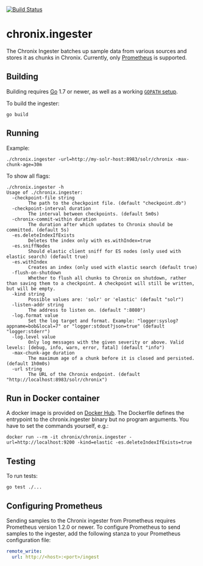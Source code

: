[![Build Status](https://travis-ci.org/ChronixDB/chronix.ingester.svg?branch=master)](https://travis-ci.org/ChronixDB/chronix.ingester)

# chronix.ingester

The Chronix Ingester batches up sample data from various sources and
stores it as chunks in Chronix. Currently, only [Prometheus](https://prometheus.io/)
is supported.

## Building

Building requires [Go](https://golang.org/dl/) 1.7 or newer, as well as a
working [`GOPATH` setup](https://golang.org/doc/code.html).

To build the ingester:

```
go build
```

## Running

Example:

```
./chronix.ingester -url=http://my-solr-host:8983/solr/chronix -max-chunk-age=30m
```

To show all flags:

```
./chronix.ingester -h
Usage of ./chronix.ingester:
  -checkpoint-file string
        The path to the checkpoint file. (default "checkpoint.db")
  -checkpoint-interval duration
        The interval between checkpoints. (default 5m0s)
  -chronix-commit-within duration
        The duration after which updates to Chronix should be committed. (default 5s)
  -es.deleteIndexIfExists
        Deletes the index only with es.withIndex=true
  -es.sniffNodes
        Should elastic client sniff for ES nodes (only used with elastic search) (default true)
  -es.withIndex
        Creates an index (only used with elastic search (default true)
  -flush-on-shutdown
        Whether to flush all chunks to Chronix on shutdown, rather than saving them to a checkpoint. A checkpoint will still be written, but will be empty.
  -kind string
        Possible values are: 'solr' or 'elastic' (default "solr")
  -listen-addr string
        The address to listen on. (default ":8080")
  -log.format value
        Set the log target and format. Example: "logger:syslog?appname=bob&local=7" or "logger:stdout?json=true" (default "logger:stderr")
  -log.level value
        Only log messages with the given severity or above. Valid levels: [debug, info, warn, error, fatal] (default "info")
  -max-chunk-age duration
        The maximum age of a chunk before it is closed and persisted. (default 1h0m0s)
  -url string
        The URL of the Chronix endpoint. (default "http://localhost:8983/solr/chronix")

```

## Run in Docker container
A docker image is provided on [Docker Hub](https://hub.docker.com/r/chronix/chronix.ingester/).
The Dockerfile defines the entrypoint to the chronix.ingester binary but no program arguments. You have to
set the commands yourself, e.g.:

`docker run --rm -it chronix/chronix.ingester -url=http://localhost:9200 -kind=elastic -es.deleteIndexIfExists=true`

## Testing

To run tests:

```
go test ./...
```

## Configuring Prometheus

Sending samples to the Chronix ingester from Prometheus requires Prometheus
version 1.2.0 or newer. To configure Prometheus to send samples to the
ingester, add the following stanza to your Prometheus configuration file:

```yml
remote_write:
  url: http://<host>:<port>/ingest
```
